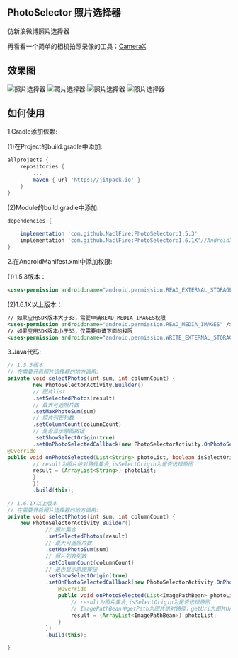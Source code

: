 ## PhotoSelector 照片选择器
仿新浪微博照片选择器

再看看一个简单的相机拍照录像的工具：[CameraX](https://github.com/NaclFire/CameraX)
## 效果图
![照片选择器](./Demo1.png)
![照片选择器](./Demo2.png)
![照片选择器](./Demo3.png)
![照片选择器](./Demo4.gif)

## 如何使用

1.Gradle添加依赖:

(1)在Project的build.gradle中添加:

```groovy
allprojects {
	repositories {
		...
		maven { url 'https://jitpack.io' }
	}
}
```

(2)Module的build.gradle中添加:

```groovy
dependencies {
	...
    implementation 'com.github.NaclFire:PhotoSelector:1.5.3'
    implementation 'com.github.NaclFire:PhotoSelector:1.6.1X'//AndroidX依赖，与上面二选一
}
```
2.在AndroidManifest.xml中添加权限:

(1)1.5.3版本：

```xml
<uses-permission android:name="android.permission.READ_EXTERNAL_STORAGE" />
```

(2)1.6.1X以上版本：

```xml
// 如果应用SDK版本大于33，需要申请READ_MEDIA_IMAGES权限
<uses-permission android:name="android.permission.READ_MEDIA_IMAGES" />
// 如果应用SDK版本小于33，仅需要申请下面的权限
<uses-permission android:name="android.permission.WRITE_EXTERNAL_STORAGE" />
```

3.Java代码:

```java
// 1.5.3版本
// 在需要开启照片选择器的地方调用:
private void selectPhotos(int sum, int columnCount) {
        new PhotoSelectorActivity.Builder()
        // 图片list
        .setSelectedPhotos(result)
        // 最大可选照片数
        .setMaxPhotoSum(sum)
        // 照片列表列数
        .setColumnCount(columnCount)
        // 是否显示原图按钮
        .setShowSelectOrigin(true)
        .setOnPhotoSelectedCallback(new PhotoSelectorActivity.OnPhotoSelectedCallback() {
@Override
public void onPhotoSelected(List<String> photoList, boolean isSelectOrigin) {
        // result为照片绝对路径集合,isSelectOrigin为是否选择原图
        result = (ArrayList<String>) photoList;
        }
        })
        .build(this);
        
// 1.6.1X以上版本        
// 在需要开启照片选择器的地方调用:
private void selectPhotos(int sum, int columnCount) {
    new PhotoSelectorActivity.Builder()
            // 图片集合
            .setSelectedPhotos(result)
            // 最大可选照片数
            .setMaxPhotoSum(sum)
            // 照片列表列数
            .setColumnCount(columnCount)
            // 是否显示原图按钮
            .setShowSelectOrigin(true)
            .setOnPhotoSelectedCallback(new PhotoSelectorActivity.OnPhotoSelectedCallback() {
                @Override
                public void onPhotoSelected(List<ImagePathBean> photoList, boolean isSelectOrigin) {
                    // result为照片集合,isSelectOrigin为是否选择原图
                    // ImagePathBean中getPath为图片绝对路径，getUri为图片Uri
                    result = (ArrayList<ImagePathBean>) photoList;
                }
            })
            .build(this);

}
```
